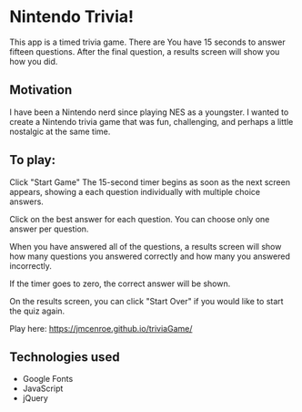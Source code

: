 # Nintendo Trivia!

This app is a timed trivia game. There are You have 15 seconds to answer fifteen questions. After the final question, a results screen will show you how you did.

## Motivation

I have been a Nintendo nerd since playing NES as a youngster. I wanted to create a Nintendo trivia game that was fun, challenging, and perhaps a little nostalgic at the same time. 

## To play:

Click "Start Game"
The 15-second timer begins as soon as the next screen appears, showing a each question individually with multiple choice answers.

Click on the best answer for each question. You can choose only one answer per question.

When you have answered all of the questions, a results screen will show how many questions you answered correctly and how many you answered incorrectly.

If the timer goes to zero, the correct answer will be shown.

On the results screen, you can click "Start Over" if you would like to start the quiz again.

Play here: https://jmcenroe.github.io/triviaGame/


## Technologies used
- Google Fonts
- JavaScript
- jQuery
